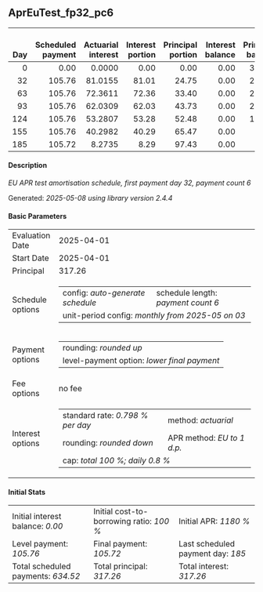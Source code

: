 <h2>AprEuTest_fp32_pc6</h2>
<table>
    <thead style="vertical-align: bottom;">
        <th style="text-align: right;">Day</th>
        <th style="text-align: right;">Scheduled payment</th>
        <th style="text-align: right;">Actuarial interest</th>
        <th style="text-align: right;">Interest portion</th>
        <th style="text-align: right;">Principal portion</th>
        <th style="text-align: right;">Interest balance</th>
        <th style="text-align: right;">Principal balance</th>
        <th style="text-align: right;">Total actuarial interest</th>
        <th style="text-align: right;">Total interest</th>
        <th style="text-align: right;">Total principal</th>
    </thead>
    <tr style="text-align: right;">
        <td class="ci00">0</td>
        <td class="ci01" style="white-space: nowrap;">0.00</td>
        <td class="ci02">0.0000</td>
        <td class="ci03">0.00</td>
        <td class="ci04">0.00</td>
        <td class="ci05">0.00</td>
        <td class="ci06">317.26</td>
        <td class="ci07">0.0000</td>
        <td class="ci08">0.00</td>
        <td class="ci09">0.00</td>
    </tr>
    <tr style="text-align: right;">
        <td class="ci00">32</td>
        <td class="ci01" style="white-space: nowrap;">105.76</td>
        <td class="ci02">81.0155</td>
        <td class="ci03">81.01</td>
        <td class="ci04">24.75</td>
        <td class="ci05">0.00</td>
        <td class="ci06">292.51</td>
        <td class="ci07">81.0155</td>
        <td class="ci08">81.01</td>
        <td class="ci09">24.75</td>
    </tr>
    <tr style="text-align: right;">
        <td class="ci00">63</td>
        <td class="ci01" style="white-space: nowrap;">105.76</td>
        <td class="ci02">72.3611</td>
        <td class="ci03">72.36</td>
        <td class="ci04">33.40</td>
        <td class="ci05">0.00</td>
        <td class="ci06">259.11</td>
        <td class="ci07">153.3766</td>
        <td class="ci08">153.37</td>
        <td class="ci09">58.15</td>
    </tr>
    <tr style="text-align: right;">
        <td class="ci00">93</td>
        <td class="ci01" style="white-space: nowrap;">105.76</td>
        <td class="ci02">62.0309</td>
        <td class="ci03">62.03</td>
        <td class="ci04">43.73</td>
        <td class="ci05">0.00</td>
        <td class="ci06">215.38</td>
        <td class="ci07">215.4076</td>
        <td class="ci08">215.40</td>
        <td class="ci09">101.88</td>
    </tr>
    <tr style="text-align: right;">
        <td class="ci00">124</td>
        <td class="ci01" style="white-space: nowrap;">105.76</td>
        <td class="ci02">53.2807</td>
        <td class="ci03">53.28</td>
        <td class="ci04">52.48</td>
        <td class="ci05">0.00</td>
        <td class="ci06">162.90</td>
        <td class="ci07">268.6883</td>
        <td class="ci08">268.68</td>
        <td class="ci09">154.36</td>
    </tr>
    <tr style="text-align: right;">
        <td class="ci00">155</td>
        <td class="ci01" style="white-space: nowrap;">105.76</td>
        <td class="ci02">40.2982</td>
        <td class="ci03">40.29</td>
        <td class="ci04">65.47</td>
        <td class="ci05">0.00</td>
        <td class="ci06">97.43</td>
        <td class="ci07">308.9865</td>
        <td class="ci08">308.97</td>
        <td class="ci09">219.83</td>
    </tr>
    <tr style="text-align: right;">
        <td class="ci00">185</td>
        <td class="ci01" style="white-space: nowrap;">105.72</td>
        <td class="ci02">8.2735</td>
        <td class="ci03">8.29</td>
        <td class="ci04">97.43</td>
        <td class="ci05">0.00</td>
        <td class="ci06">0.00</td>
        <td class="ci07">317.2600</td>
        <td class="ci08">317.26</td>
        <td class="ci09">317.26</td>
    </tr>
</table>
<h4>Description</h4>
<p><i>EU APR test amortisation schedule, first payment day 32, payment count 6</i></p>
<p>Generated: <i>2025-05-08 using library version 2.4.4</i></p>
<h4>Basic Parameters</h4>
<table>
    <tr>
        <td>Evaluation Date</td>
        <td>2025-04-01</td>
    </tr>
    <tr>
        <td>Start Date</td>
        <td>2025-04-01</td>
    </tr>
    <tr>
        <td>Principal</td>
        <td>317.26</td>
    </tr>
    <tr>
        <td>Schedule options</td>
        <td>
            <table>
                <tr>
                    <td>config: <i>auto-generate schedule</i></td>
                    <td>schedule length: <i><i>payment count</i> 6</i></td>
                </tr>
                <tr>
                    <td colspan="2" style="white-space: nowrap;">unit-period config: <i>monthly from 2025-05 on 03</i></td>
                </tr>
            </table>
        </td>
    </tr>
    <tr>
        <td>Payment options</td>
        <td>
            <table>
                <tr>
                    <td>rounding: <i>rounded up</i></td>
                </tr>
                <tr>
                    <td>level-payment option: <i>lower&nbsp;final&nbsp;payment</i></td>
                </tr>
            </table>
        </td>
    </tr>
    <tr>
        <td>Fee options</td>
        <td>no fee
        </td>
    </tr>
    <tr>
        <td>Interest options</td>
        <td>
            <table>
                <tr>
                    <td>standard rate: <i>0.798 % per day</i></td>
                    <td>method: <i>actuarial</i></td>
                </tr>
                <tr>
                    <td>rounding: <i>rounded down</i></td>
                    <td>APR method: <i>EU to 1 d.p.</i></td>
                </tr>
                <tr>
                    <td colspan="2">cap: <i>total 100 %; daily 0.8 %</td>
                </tr>
            </table>
        </td>
    </tr>
</table>
<h4>Initial Stats</h4>
<table>
    <tr>
        <td>Initial interest balance: <i>0.00</i></td>
        <td>Initial cost-to-borrowing ratio: <i>100 %</i></td>
        <td>Initial APR: <i>1180 %</i></td>
    </tr>
    <tr>
        <td>Level payment: <i>105.76</i></td>
        <td>Final payment: <i>105.72</i></td>
        <td>Last scheduled payment day: <i>185</i></td>
    </tr>
    <tr>
        <td>Total scheduled payments: <i>634.52</i></td>
        <td>Total principal: <i>317.26</i></td>
        <td>Total interest: <i>317.26</i></td>
    </tr>
</table>